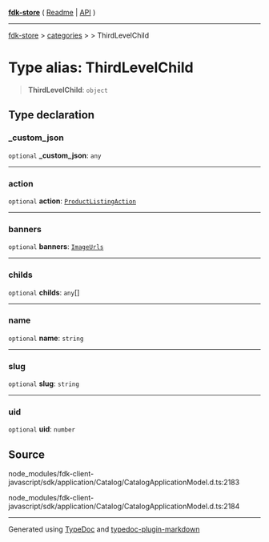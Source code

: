 [**fdk-store**](../../../README.md) ( [Readme](../../../README.md) \| [API](../../../API.md) )

---

[fdk-store](../../../API.md) > [categories](../../README.md) > [<internal>](../README.md) > ThirdLevelChild

# Type alias: ThirdLevelChild

> **ThirdLevelChild**: `object`

## Type declaration

### \_custom_json

`optional` **\_custom_json**: `any`

---

### action

`optional` **action**: [`ProductListingAction`](../../../brands/internal_/type-aliases/type-alias.ProductListingAction.md)

---

### banners

`optional` **banners**: [`ImageUrls`](../../../brands/internal_/type-aliases/type-alias.ImageUrls.md)

---

### childs

`optional` **childs**: `any`[]

---

### name

`optional` **name**: `string`

---

### slug

`optional` **slug**: `string`

---

### uid

`optional` **uid**: `number`

## Source

node_modules/fdk-client-javascript/sdk/application/Catalog/CatalogApplicationModel.d.ts:2183

node_modules/fdk-client-javascript/sdk/application/Catalog/CatalogApplicationModel.d.ts:2184

---

Generated using [TypeDoc](https://typedoc.org/) and [typedoc-plugin-markdown](https://www.npmjs.com/package/typedoc-plugin-markdown)
